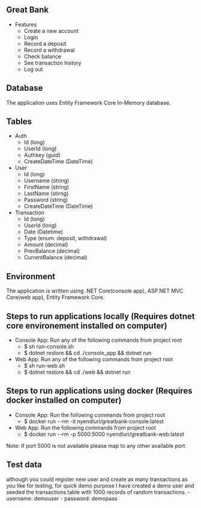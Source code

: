 ## Great Bank
* Features
    - Create a new account
    - Login
    - Record a deposit
    - Record a withdrawal
    - Check balance
    - See transaction history
    - Log out

## Database
The application uses Entity Framework Core In-Memory database.

## Tables
* Auth
    - Id (long)
    - UserId (long)
    - Authkey (guid)
    - CreateDateTime (DateTime)
* User
    - Id (long)
    - Username (string)
    - FirstName (string)
    - LastName (stirng)
    - Password (string)
    - CreateDateTime (DateTime)
* Transaction
    - Id (long)
    - UserId (long)
    - Date (Datetime)
    - Type (enum: deposit, withdrawal)
    - Amount (decimal)
    - PrevBalance (decimal)
    - CurrentBalance (decimal)

## Environment
The application is written using .NET Core(console app), ASP.NET MVC Core(web app), Entity Framework Core.

## Steps to run applications locally (Requires dotnet core environement installed on computer)
* Console App: Run any of the following commands from project root 
    - $ sh run-console.sh
    - $ dotnet restore && cd ./console_app && dotnet run
* Web App: Run any of the following commands from project root 
    - $ sh run-web.sh
    - $ dotnet restore && cd ./web && dotnet run

## Steps to run applications using docker (Requires docker installed on computer)
* Console App: Run the following commands from project root 
    - $ docker run --rm -it nyendluri/greatbank-console:latest
* Web App: Run the following commands from project root 
    - $ docker run --rm -p 5000:5000 nyendluri/greatbank-web:latest
 
Note: If port 5000 is not available please map to any other available port

## Test data
although you could register new user and create as many transactions as you like for testing, for quick demo purpose
I have created a demo user and seeded the transactions table with 1000 records of random transactions.
    - username: demouser
    - password: demopass